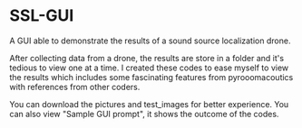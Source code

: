 # SSL-GUI
A GUI able to demonstrate the results of a sound source localization drone.

After collecting data from a drone, the results are store in a folder and it's tedious to view one at a time.
I created these codes to ease myself to view the results which includes some fascinating features from pyrooomacoutics with references from other coders.

You can download the pictures and test_images for better experience.
You can also view "Sample GUI prompt", it shows the outcome of the codes.
